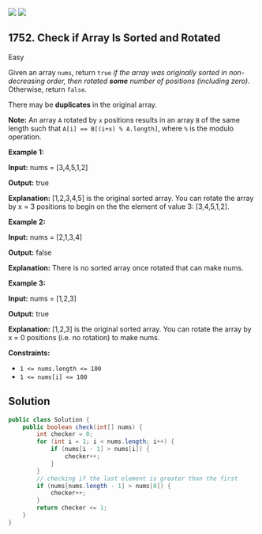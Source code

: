 [![](https://img.shields.io/github/stars/javadev/LeetCode-in-Java?label=Stars&style=flat-square)](https://github.com/javadev/LeetCode-in-Java)
[![](https://img.shields.io/github/forks/javadev/LeetCode-in-Java?label=Fork%20me%20on%20GitHub%20&style=flat-square)](https://github.com/javadev/LeetCode-in-Java/fork)

## 1752\. Check if Array Is Sorted and Rotated

Easy

Given an array `nums`, return `true` _if the array was originally sorted in non-decreasing order, then rotated **some** number of positions (including zero)_. Otherwise, return `false`.

There may be **duplicates** in the original array.

**Note:** An array `A` rotated by `x` positions results in an array `B` of the same length such that `A[i] == B[(i+x) % A.length]`, where `%` is the modulo operation.

**Example 1:**

**Input:** nums = [3,4,5,1,2]

**Output:** true

**Explanation:** [1,2,3,4,5] is the original sorted array. You can rotate the array by x = 3 positions to begin on the the element of value 3: [3,4,5,1,2].

**Example 2:**

**Input:** nums = [2,1,3,4]

**Output:** false

**Explanation:** There is no sorted array once rotated that can make nums.

**Example 3:**

**Input:** nums = [1,2,3]

**Output:** true

**Explanation:** [1,2,3] is the original sorted array. You can rotate the array by x = 0 positions (i.e. no rotation) to make nums.

**Constraints:**

*   `1 <= nums.length <= 100`
*   `1 <= nums[i] <= 100`

## Solution

```java
public class Solution {
    public boolean check(int[] nums) {
        int checker = 0;
        for (int i = 1; i < nums.length; i++) {
            if (nums[i - 1] > nums[i]) {
                checker++;
            }
        }
        // checking if the last element is greater than the first
        if (nums[nums.length - 1] > nums[0]) {
            checker++;
        }
        return checker <= 1;
    }
}
```